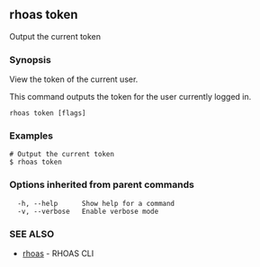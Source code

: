 ## rhoas token

Output the current token

### Synopsis

View the token of the current user.

This command outputs the token for the user currently logged in.


```
rhoas token [flags]
```

### Examples

```
# Output the current token
$ rhoas token

```

### Options inherited from parent commands

```
  -h, --help      Show help for a command
  -v, --verbose   Enable verbose mode
```

### SEE ALSO

* [rhoas](rhoas.md)	 - RHOAS CLI

